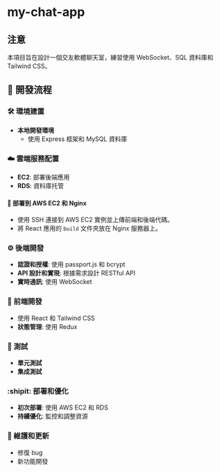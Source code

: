 # my-chat-app

## 注意

本項目旨在設計一個交友軟體聊天室，練習使用 WebSocket、SQL 資料庫和 Tailwind CSS。

## 🚀 開發流程

### 🛠️ 環境建置

- **本地開發環境**
  - 使用 Express 框架和 MySQL 資料庫

### ☁️ 雲端服務配置

- **EC2**: 部署後端應用
- **RDS**: 資料庫托管

#### 🚀 部署到 AWS EC2 和 Nginx

- 使用 SSH 連接到 AWS EC2 實例並上傳前端和後端代碼。
- 將 React 應用的 `build` 文件夾放在 Nginx 服務器上。

### ⚙️ 後端開發

- **認證和授權**: 使用 passport.js 和 bcrypt
- **API 設計和實現**: 根據需求設計 RESTful API
- **實時通訊**: 使用 WebSocket

### 🎨 前端開發

- 使用 React 和 Tailwind CSS
- **狀態管理**: 使用 Redux

### 🧪 測試

- **單元測試**
- **集成測試**

### :shipit: 部署和優化

- **初次部署**: 使用 AWS EC2 和 RDS
- **持續優化**: 監控和調整資源

### 🔧 維護和更新

- 修復 bug
- 新功能開發







